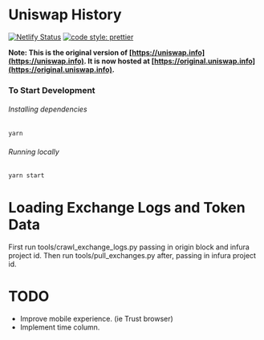 # Uniswap History

[![Netlify Status](https://api.netlify.com/api/v1/badges/fe433ca1-042b-40c1-890f-a92fd74ecc00/deploy-status)](https://app.netlify.com/sites/uniswap-info/deploys)
[![code style: prettier](https://img.shields.io/badge/code_style-prettier-ff69b4.svg?style=flat-square)](https://github.com/prettier/prettier)

**Note: This is the original version of [https://uniswap.info](https://uniswap.info). It is now hosted at [https://original.uniswap.info](https://original.uniswap.info).**

### To Start Development

###### Installing dependencies
```bash
yarn
```

###### Running locally
```bash
yarn start
```

# Loading Exchange Logs and Token Data

First run tools/crawl_exchange_logs.py passing in origin block and infura project id.
Then run tools/pull_exchanges.py after, passing in infura project id.

# TODO

- Improve mobile experience. (ie Trust browser)
- Implement time column.
